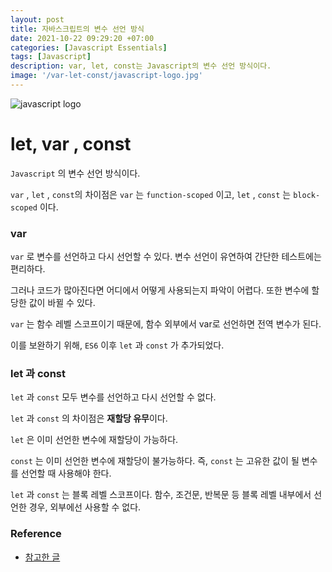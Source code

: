```yaml
---
layout: post
title: 자바스크립트의 변수 선언 방식
date: 2021-10-22 09:29:20 +07:00
categories: [Javascript Essentials]
tags: [Javascript]
description: var, let, const는 Javascript의 변수 선언 방식이다.
image: '/var-let-const/javascript-logo.jpg'
---
```


<img src="/var-let-const/javascript-logo.jpg" alt="javascript logo">

# let, var , const

`Javascript` 의 변수 선언 방식이다.

`var` , `let` , `const`의 차이점은 `var` 는 `function-scoped` 이고, `let` , `const` 는 `block-scoped` 이다.

### var

`var` 로 변수를 선언하고 다시 선언할 수 있다.
변수 선언이 유연하여 간단한 테스트에는 편리하다.

그러나 코드가 많아진다면 어디에서 어떻게 사용되는지 파악이 어렵다. 또한 변수에 할당한 값이 바뀔 수 있다.

`var` 는 함수 레벨 스코프이기 때문에, 함수 외부에서 var로 선언하면 전역 변수가 된다.

이를 보완하기 위해, `ES6` 이후 `let` 과 `const` 가 추가되었다.

### let 과 const

`let` 과 `const` 모두 변수를 선언하고 다시 선언할 수 없다.

`let` 과 `const` 의 차이점은 **재할당 유무**이다.

`let` 은 이미 선언한 변수에 재할당이 가능하다.

`const` 는 이미 선언한 변수에 재할당이 불가능하다. 즉, `const` 는 고유한 값이 될 변수를 선언할 때 사용해야 한다.

`let` 과 `const` 는 블록 레벨 스코프이다. 함수, 조건문, 반복문 등 블록 레벨 내부에서 선언한 경우, 외부에선 사용할 수 없다.

### Reference

- <a href="https://gist.github.com/LeoHeo/7c2a2a6dbcf80becaaa1e61e90091e5d" target="_blank" rel="noopener">참고한 글</a>
